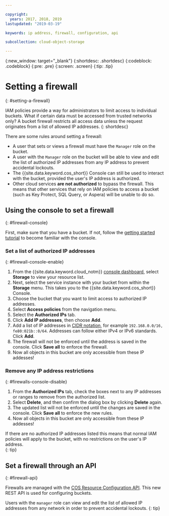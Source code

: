 ```yaml
---

copyright:
  years: 2017, 2018, 2019
lastupdated: "2019-03-19"

keywords: ip address, firewall, configuration, api

subcollection: cloud-object-storage

---
```

{:new_window: target="_blank"}
{:shortdesc: .shortdesc}
{:codeblock: .codeblock}
{:pre: .pre}
{:screen: .screen}
{:tip: .tip}

# Setting a firewall
{: #setting-a-firewall}

IAM policies provide a way for administrators to limit access to individual buckets. What if certain data must be accessed from trusted networks only? A bucket firewall restricts all access data unless the request originates from a list of allowed IP addresses.
{: shortdesc}

There are some rules around setting a firewall:

* A user that sets or views a firewall must have the `Manager` role on the bucket. 
* A user with the `Manager` role on the bucket will be able to view and edit the list of authorized IP addresses from any IP address to prevent accidental lockouts.
* The {{site.data.keyword.cos_short}} Console can still be used to interact with the bucket, provided the user's IP address is authorized.
* Other cloud services **are not authorized** to bypass the firewall.  This means that other services that rely on IAM policies to access a bucket (such as Key Protect, SQL Query, or Aspera) will be unable to do so.


## Using the console to set a firewall
{: #firewall-console}

First, make sure that you have a bucket. If not, follow the [getting started tutorial](/docs/services/cloud-object-storage/getting-started.html) to become familiar with the console.

### Set a list of authorized IP addresses
{: #firewall-console-enable}

1. From the {{site.data.keyword.cloud_notm}} [console dashboard](https://cloud.ibm.com/), select **Storage** to view your resource list.
2. Next, select the service instance with your bucket from within the **Storage** menu. This takes you to the {{site.data.keyword.cos_short}} Console.
3. Choose the bucket that you want to limit access to authorized IP addresses. 
4. Select **Access policies** from the navigation menu.
5. Select the **Authorized IPs** tab.
6. Click **Add IP addresses**, then choose **Add**.
7. Add a list of IP addresses in [CIDR notation](https://en.wikipedia.org/wiki/Classless_Inter-Domain_Routing), for example `192.168.0.0/16, fe80:021b::0/64`. Addresses can follow either IPv4 or IPv6 standards.  Click **Add**.
8. The firewall will not be enforced until the address is saved in the console.  Click **Save all** to enforce the firewall.
9. Now all objects in this bucket are only accessible from these IP addesses!

### Remove any IP address restrictions
{: #firewalls-console-disable}

1. From the **Authorized IPs** tab, check the boxes next to any IP addresses or ranges to remove from the authorized list.
2. Select **Delete**, and then confirm the dialog box by clicking **Delete** again.
3. The updated list will not be enforced until the changes are saved in the console.  Click **Save all** to enforce the new rules.
4. Now all objects in this bucket are only accessible from these IP addesses!

If there are no authorized IP addresses listed this means that normal IAM policies will apply to the bucket, with no restrictions on the user's IP address.  
{: tip}


## Set a firewall through an API
{: #firewall-api}

Firewalls are managed with the [COS Resource Configuration API](/apidocs/cos/cos-configuration). This new REST API is used for configuring buckets. 

Users with the `manager` role can view and edit the list of allowed IP addresses from any network in order to prevent accidental lockouts.
{: tip}